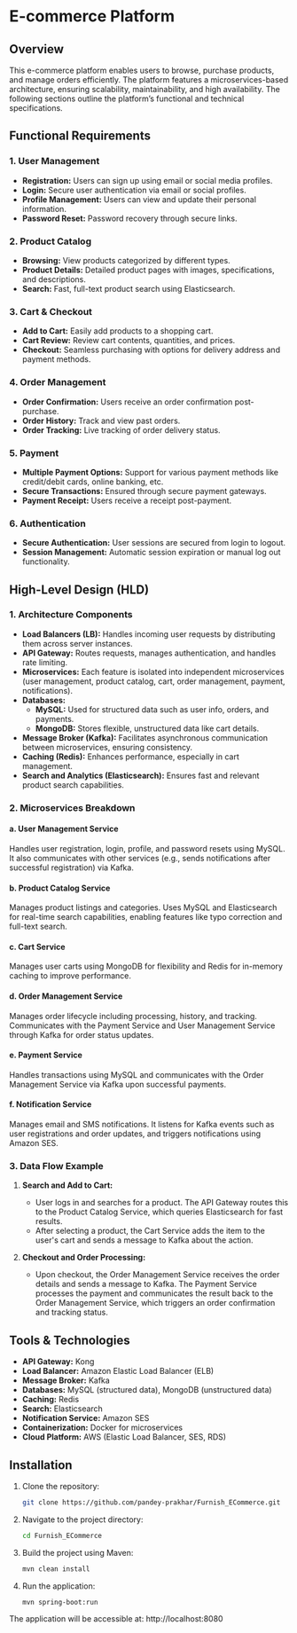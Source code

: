 # **E-commerce Platform**

## **Overview**
This e-commerce platform enables users to browse, purchase products, and manage orders efficiently. The platform features a microservices-based architecture, ensuring scalability, maintainability, and high availability. The following sections outline the platform’s functional and technical specifications.

## **Functional Requirements**

### **1. User Management**
- **Registration:** Users can sign up using email or social media profiles.
- **Login:** Secure user authentication via email or social profiles.
- **Profile Management:** Users can view and update their personal information.
- **Password Reset:** Password recovery through secure links.

### **2. Product Catalog**
- **Browsing:** View products categorized by different types.
- **Product Details:** Detailed product pages with images, specifications, and descriptions.
- **Search:** Fast, full-text product search using Elasticsearch.

### **3. Cart & Checkout**
- **Add to Cart:** Easily add products to a shopping cart.
- **Cart Review:** Review cart contents, quantities, and prices.
- **Checkout:** Seamless purchasing with options for delivery address and payment methods.

### **4. Order Management**
- **Order Confirmation:** Users receive an order confirmation post-purchase.
- **Order History:** Track and view past orders.
- **Order Tracking:** Live tracking of order delivery status.

### **5. Payment**
- **Multiple Payment Options:** Support for various payment methods like credit/debit cards, online banking, etc.
- **Secure Transactions:** Ensured through secure payment gateways.
- **Payment Receipt:** Users receive a receipt post-payment.

### **6. Authentication**
- **Secure Authentication:** User sessions are secured from login to logout.
- **Session Management:** Automatic session expiration or manual log out functionality.

## **High-Level Design (HLD)**

### **1. Architecture Components**
- **Load Balancers (LB):** Handles incoming user requests by distributing them across server instances.
- **API Gateway:** Routes requests, manages authentication, and handles rate limiting.
- **Microservices:** Each feature is isolated into independent microservices (user management, product catalog, cart, order management, payment, notifications).
- **Databases:**
  - **MySQL:** Used for structured data such as user info, orders, and payments.
  - **MongoDB:** Stores flexible, unstructured data like cart details.
- **Message Broker (Kafka):** Facilitates asynchronous communication between microservices, ensuring consistency.
- **Caching (Redis):** Enhances performance, especially in cart management.
- **Search and Analytics (Elasticsearch):** Ensures fast and relevant product search capabilities.

### **2. Microservices Breakdown**

#### **a. User Management Service**
Handles user registration, login, profile, and password resets using MySQL. It also communicates with other services (e.g., sends notifications after successful registration) via Kafka.

#### **b. Product Catalog Service**
Manages product listings and categories. Uses MySQL and Elasticsearch for real-time search capabilities, enabling features like typo correction and full-text search.

#### **c. Cart Service**
Manages user carts using MongoDB for flexibility and Redis for in-memory caching to improve performance.

#### **d. Order Management Service**
Manages order lifecycle including processing, history, and tracking. Communicates with the Payment Service and User Management Service through Kafka for order status updates.

#### **e. Payment Service**
Handles transactions using MySQL and communicates with the Order Management Service via Kafka upon successful payments.

#### **f. Notification Service**
Manages email and SMS notifications. It listens for Kafka events such as user registrations and order updates, and triggers notifications using Amazon SES.

### **3. Data Flow Example**
1. **Search and Add to Cart:**
   - User logs in and searches for a product. The API Gateway routes this to the Product Catalog Service, which queries Elasticsearch for fast results.
   - After selecting a product, the Cart Service adds the item to the user's cart and sends a message to Kafka about the action.
   
2. **Checkout and Order Processing:**
   - Upon checkout, the Order Management Service receives the order details and sends a message to Kafka. The Payment Service processes the payment and communicates the result back to the Order Management Service, which triggers an order confirmation and tracking status.

## **Tools & Technologies**
- **API Gateway:** Kong
- **Load Balancer:** Amazon Elastic Load Balancer (ELB)
- **Message Broker:** Kafka
- **Databases:** MySQL (structured data), MongoDB (unstructured data)
- **Caching:** Redis
- **Search:** Elasticsearch
- **Notification Service:** Amazon SES
- **Containerization:** Docker for microservices
- **Cloud Platform:** AWS (Elastic Load Balancer, SES, RDS)


## **Installation**

1. Clone the repository:
   ```bash
   git clone https://github.com/pandey-prakhar/Furnish_ECommerce.git

2. Navigate to the project directory:
   ```bash
   cd Furnish_ECommerce
3. Build the project using Maven:
   ```bash
   mvn clean install
4. Run the application:
   ```bash
   mvn spring-boot:run
   
The application will be accessible at:
   http://localhost:8080
